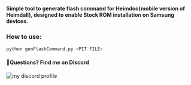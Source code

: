 <h4>Simple tool to generate flash command for Heimdoo(mobile version of Heimdall), designed to enable Stock ROM installation on Samsung devices.</h4>

<h3>How to use:</h3>

```py
python genFlashCommand.py <PIT FILE>
  ```
<h4>💭Questions? Find me on Discord</h4>
 <img src="https://dcbadge.vercel.app/api/shield/951263301147435029" alt="my discord profile" max-height="25em" max-width="80px" />

